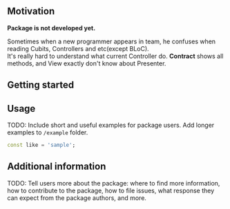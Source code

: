 ## Motivation
**Package is not developed yet.**

Sometimes when a new programmer appears in team, he confuses when reading Cubits, Controllers and etc(except BLoC). <br>
It's really hard to understand what current Controller do.
**Contract** shows all methods, and View exactly don't know about Presenter.

## Getting started



## Usage

TODO: Include short and useful examples for package users. Add longer examples
to `/example` folder.

```dart
const like = 'sample';
```

## Additional information

TODO: Tell users more about the package: where to find more information, how to
contribute to the package, how to file issues, what response they can expect
from the package authors, and more.
